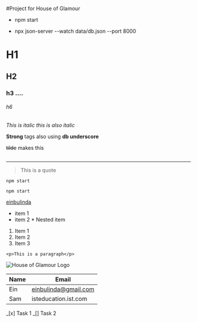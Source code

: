 #Project for House of Glamour

- npm start

* npx json-server --watch data/db.json --port 8000

<!-- Headings -->

# H1

## H2

### h3 ....

###### h6

<!-- Italics -->

_This is italic_
_this is also italic_

<!-- Strong -->

**Strong** tags also using **db underscore**

<!-- Strikethrough -->

~~tilde~~ makes this

## <!-- Hotizontal Rule -->

---

<!-- Backslash escapes special characters -->

<!-- Blockquote -->

> This is a quote

```NPM
npm start

npm start
```

<!-- Links -->

[einbulinda](http://einbulinda.com "Einstein Bulinda")

<!-- ul -->

- item 1
- item 2 \* Nested item
<!-- OL -->

1. Item 1
1. Item 2
1. Item 3

<!-- Inline Code Block -->

`<p>This is a paragraph</p>`

<!-- Images -->

![House of Glamour Logo](https://markdown-here.com/icon256.png)

<!-- Tables -->

| Name | Email                |
| ---- | -------------------- |
| Ein  | einbulinda@gmail.com |
| Sam  | isteducation.ist.com |

<!-- Task Lists -->

_[x] Task 1
_[] Task 2
